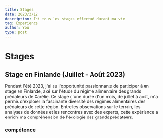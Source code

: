 ```yaml
---
title: Stages
date: 2023/3/12
description: Ici tous les stages effectué durant ma vie
tag: Experience
author: You
type: post
---
```


# Stages

## Stage en Finlande (Juillet - Août 2023)

Pendant l'été 2023, j'ai eu l'opportunité passionnante de participer à un stage en Finlande, axé sur l'étude du régime alimentaire des grands prédateurs de Carélie. Ce stage d'une durée d'un mois, de juillet à août, m'a permis d'explorer la fascinante diversité des régimes alimentaires des prédateurs de cette région. Entre les observations sur le terrain, les analyses de données et les rencontres avec des experts, cette expérience a enrichi ma compréhension de l'écologie des grands prédateurs.

### compétence


<!DOCTYPE html>
<html lang="en">
<head>
    <meta charset="UTF-8">
    <meta name="viewport" content="width=device-width, initial-scale=1.0">
    <style>
        #image-containe {
            display: flex;
            flex-wrap: wrap;
            max-width: 800px;
            margin: 0 auto;
        }

        .image {
            flex: 0 0 auto;
            width: 33%; /* Vous pouvez ajuster la largeur en pourcentage pour déterminer la taille de chaque image */
            margin: 0;
            box-sizing: border-box;
            border: 2px solid #333;
            object-fit: cover; /* Assurez-vous que les images maintiennent leur aspect ratio */
        }
    </style>
    <title>Mosaïque d'Images</title>
</head>
<body>
    <div id="image-containe">
        <!-- Remplacez les liens par les chemins de vos propres images -->
        <img src="/images/Finlande1.jpeg" alt="Image 1" class="image">
        <img src="/images/FInlande2.jpeg" alt="Image 2" class="image">
        <img src="/images/F1.jpg" alt="Image 3" class="image">
        <img src="/images/Finlande4.jpeg" alt="Image 4" class="image">
        <img src="/images/Finlande5.png" alt="Image 5" class="image">
        <img src="/images/Finlande3.jpeg" alt="Image 3" class="image">
    </div>
</body>
</html>




## Stage en Laboratoire de Biologie Moléculaire à l'IAB (Janvier 2023)

En janvier 2023, j'ai eu l'opportunité de participer à un stage de biologie moléculaire d'une durée d'un mois à l'IAB (Institut of Advanced Biology) à Grenoble. Au cœur de ce laboratoire de pointe, j'ai pu plonger dans le monde fascinant de la biologie moléculaire, en travaillant sur des projets innovants et en collaborant avec des chercheurs passionnés. Cette expérience a renforcé mes compétences techniques et ma passion pour la recherche scientifique.

### compétence
<ul class="skill-list">
    <li class="skill-item" data-description="QGIS est un logiciel libre et open source de système d'information géographique (SIG) qui permet de visualiser, analyser et interpréter des données spatiales.">
        QGIS
        <div class="skill-description">
            <p>QGIS est un logiciel libre et open source de système d'information géographique (SIG) qui permet de visualiser, analyser et interpréter des données spatiales.</p>
        </div>
    </li>
    <li class="skill-item" data-description="RStudio est un environnement de développement intégré (IDE) pour le langage de programmation R. Il offre des fonctionnalités avancées pour l'analyse statistique et la création de visualisations de données.">
        RStudio
        <div class="skill-description">
            <p>RStudio est un environnement de développement intégré (IDE) pour le langage de programmation R. Il offre des fonctionnalités avancées pour l'analyse statistique et la création de visualisations de données.</p>
        </div>
    </li>
    <li class="skill-item" data-description="Identification des fèces de glouton, de loup, de lynx, de perdrix et d'élan pour étudier leur régime alimentaire et leur comportement.">
        Identification des Fèces d'animaux de Carélie
        <div class="skill-description">
            <p>Identification des fèces d'ours, de glouton, de loup, de lynx, de perdrix et d'élan pour effectuer un tracage d'individu ou décompte des populations </p>
        </div>
    </li>
    <li class="skill-item" data-description="La dissection de fèces implique l'analyse minutieuse des excréments pour identifier les proies prédatées.">
        Dissection de Fèces
        <div class="skill-description">
            <p>La dissection de fèces implique l'analyse minutieuse des excréments pour identifier les proies prédatées.</p>
        </div>
    </li>
    <!-- Ajoutez d'autres compétences au besoin -->
</ul>

<!DOCTYPE html>
<html lang="en">
<head>
    <meta charset="UTF-8">
    <meta name="viewport" content="width=device-width, initial-scale=1.0">
    <style>
        .skill-list {
            list-style: none;
            padding: 0;
        }

        .skill-item {
            margin-bottom: 10px;
            cursor: pointer;
        }

        .skill-description {
            display: none;
            position: absolute;
            background-color: #f9f9f9;
            padding: 10px;
            border: 1px solid #ddd;
            border-radius: 5px;
            box-shadow: 0 2px 4px rgba(0, 0, 0, 0.1);
            width: 300px;
        }

        .skill-item:hover .skill-description {
            display: block;
        }
    </style>
</head>
<body>

<ul class="skill-list">
    <li class="skill-item" data-description="La réaction en chaîne par polymérase (PCR) est une technique de biologie moléculaire utilisée pour amplifier l'ADN. Elle permet de produire en grande quantité une région spécifique d'ADN à partir d'un échantillon initial.">
        PCR
        <div class="skill-description">
            <p>La réaction en chaîne par polymérase (PCR) est une technique de biologie moléculaire utilisée pour amplifier l'ADN.</p>
            <p>Elle permet de produire en grande quantité une région spécifique d'ADN à partir d'un échantillon initial.</p>
            <p>La PCR est largement utilisée dans la recherche scientifique, le diagnostic médical et d'autres domaines.</p>
        </div>
    </li>
    <li class="skill-item" data-description="Le sous-clonage est une technique utilisée pour transférer un fragment d'ADN d'une molécule à une autre, souvent dans le but de l'étudier plus en détail.">
        Sous-clonage (par Gibson Assembly)
        <div class="skill-description">
            <p>Le sous-clonage est une technique utilisée pour transférer un fragment d'ADN d'une molécule à une autre, souvent dans le but de l'étudier plus en détail.</p>
            <p>Le clonage par assemblage de brins Gibson est une technique de clonage qui ne repose pas sur des sites de restriction comme dans les techniques de clonage traditionnelles. Le clonage par assemblage de brins Gibson repose sur la présence de régions homologues aux extrémités des morceaux d'ADN.</p>
        </div>
    </li>
    <li class="skill-item" data-description="Les preps, du miniprep à la maxiprep, sont des techniques de purification de l'ADN à différentes échelles.">
        Preps (Miniprep à Maxiprep)
        <div class="skill-description">
            <p>Les preps, de la miniprep à la maxiprep, sont des techniques de purification de l'ADN à différentes échelles.</p>
        </div>
    </li>
    <li class="skill-item" data-description="Le western blot est une technique de biologie moléculaire utilisée pour détecter des protéines spécifiques dans un échantillon.">
        Western Blot
        <div class="skill-description">
            <p>Le western blot est une technique de biologie moléculaire utilisée pour détecter des protéines spécifiques dans un échantillon.</p>
        </div>
    </li>
    <li class="skill-item" data-description="La culture bactérienne est une méthode utilisée pour faire pousser des bactéries en laboratoire, souvent dans le but de produire des protéines recombinantes ou d'autres composés.">
        Culture Bactérienne
        <div class="skill-description">
            <p>La culture bactérienne est une méthode utilisée pour faire pousser des bactéries en laboratoire, souvent dans le but de produire des protéines recombinantes ou d'autres composés.</p>
        </div>
    </li>
    <li class="skill-item" data-description="L'immunomarquage est une technique qui utilise des anticorps pour détecter spécifiquement des molécules cibles dans un échantillon biologique.">
        Immunomarquage
        <div class="skill-description">
            <p>L'immunomarquage est une technique qui utilise des anticorps pour détecter spécifiquement des molécules cibles dans un échantillon biologique.</p>
        </div>
    </li>
</ul>

</body>
</html>


</body>
</html>



 <img src="/images/IAB.jpeg">

 <!DOCTYPE html>
<html lang="en">
<head>
    <meta charset="UTF-8">
    <meta name="viewport" content="width=device-width, initial-scale=1.0">
    <style>
        #image-container {
            display: flex;
            flex-wrap: wrap;
            max-width: 800px;
            margin: 0 auto;
        }

        .image {
            flex: 0 0 auto;
            width: 12%; /* Vous pouvez ajuster la largeur en pourcentage pour déterminer la taille de chaque image */
            margin: 0;
            box-sizing: border-box;
            border: 2px solid #333;
            object-fit: cover; /* Assurez-vous que les images maintiennent leur aspect ratio */
        }
    </style>
    <title>Mosaïque d'Images 1</title>
</head>
<body>
    <div id="image-container">
        <!-- Remplacez les liens par les chemins de vos propres images -->
        <img src="/images/i1.jpg" alt="Image 1" class="image small-image">
        <img src="/images/i2.jpg" alt="Image 2" class="image small-image">
        <img src="/images/i3.jpg" alt="Image 1" class="image small-image">
        <img src="/images/i4.jpg" alt="Image 2" class="image small-image">
       <img src="/images/i5.jpg" alt="Image 1" class="image small-image">
        <img src="/images/i6.jpg" alt="Image 2" class="image small-image">
        <img src="/images/i7.jpg" alt="Image 1" class="image small-image">
        <img src="/images/i8.jpg" alt="Image 2" class="image small-image">
        <img src="/images/i9.jpg" alt="Image 1" class="image small-image">
        <img src="/images/i10.jpg" alt="Image 2" class="image small-image">
       <img src="/images/i11.jpg" alt="Image 1" class="image small-image">
        <img src="/images/i12.jpg" alt="Image 2" class="image small-image">
        <img src="/images/i13.jpg" alt="Image 1" class="image small-image">
        <img src="/images/i14.jpg" alt="Image 2" class="image small-image">
        <img src="/images/i15.jpg" alt="Image 1" class="image small-image">
        <img src="/images/i11.jpg" alt="Image 1" class="image small-image">
    </div>
</body>
</html>
<a href="/images/230120162009_0001.pdf" target="_blank">voir le cahier de laboratoire</a>

<!DOCTYPE html>
<html lang="en">
<head>
    <meta charset="UTF-8">
    <meta name="viewport" content="width=device-width, initial-scale=1.0">
    <style>
        .image-container {
            display: flex;
            flex-wrap: wrap;
            max-width: 800px;
            margin: 0 auto;
        }

        .image {
            flex: 0 0 auto;
            width: 33%;
            margin: 0;
            box-sizing: border-box;
            border: 2px solid #333;
            object-fit: cover;
        }

        .small-image-container {
            display: flex;
            flex-wrap: wrap;
            max-width: 800px;
            margin: 0 auto;
        }

        .small-image {
            flex: 0 0 auto;
            width: 12.49%;
            margin: 0;
            box-sizing: border-box;
            border: 2px solid #333;
            object-fit: cover;
        }
    </style>
    <title>Mosaïque d'Images</title>

  ## Stage d'observation 3ème Airliquide (2016)
J'ai réalisé mon stage de 3ème sur le sîte de sasseage de Airliquide la où il participe notamment à l'élaboration de reservoir pour fusée.

  <img src="/images/AL.jpg">